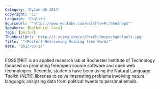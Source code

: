 ```yaml
---
Category: 'PyCon US 2013'
Copyright: 'CC'
Language: 'English'
SourceUrl: '"https://www.youtube.com/watch?v=PcrGhe3nepo"'
Speakers: [Nathaniel Case]
Tags: [poster]
ThumbnailUrl: 'http://i.ytimg.com/vi/PcrGhe3nepo/hqdefault.jpg'
Title: '"[Poster] Retrieving Meaning from Words"'
date: '2013-03-17'
---
```

FOSS@RIT is an applied research lab at Rochester Institute of Technology focused on promoting free/open source software and open web technologies. Recently, students have been using the Natural Language Toolkit (NLTK) libraries to solve interesting problems involving natural language; analyzing data from political tweets to personal emails.